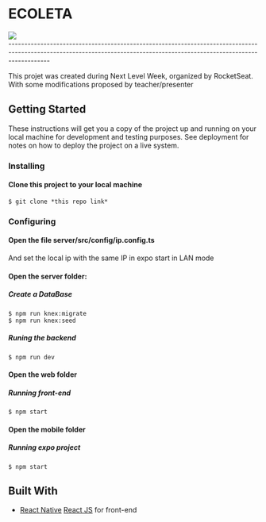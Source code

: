 # ECOLETA

<div>
    <img src="https://raw.githubusercontent.com/FranciscoOssianFOLN/NLW-01/master/github_assets/home_desktop.PNG">
</div>
-------------------------------------------------------------------------------------------------------------------------------------------------------------------------

This projet was created during Next Level Week, organized by RocketSeat. With some modifications proposed by teacher/presenter

## Getting Started

These instructions will get you a copy of the project up and running on your local machine for development and testing purposes. See deployment for notes on how to deploy the project on a live system.

### Installing

#### Clone this project to your local machine
```
$ git clone *this repo link*
```

### Configuring

#### Open the file server/src/config/ip.config.ts
And set the local ip with the same IP in expo start in LAN mode

#### Open the server folder:
##### Create a DataBase
```
$ npm run knex:migrate
$ npm run knex:seed
```
##### Runing the backend
```
$ npm run dev
```

#### Open the web folder
##### Running front-end
```
$ npm start
```
#### Open the mobile folder
##### Running expo project
```
$ npm start
```

## Built With

* [React Native](https://reactnative.dev/) [React JS](https://reactjs.org/) for front-end